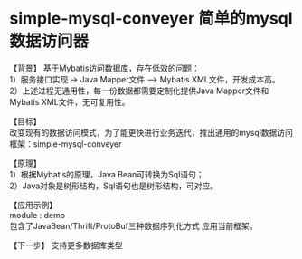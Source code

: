 # simple-mysql-conveyer 简单的mysql数据访问器  

【背景】
基于Mybatis访问数据库，存在低效的问题：  
1）服务接口实现 -> Java Mapper文件 —> Mybatis XML文件，开发成本高。  
2）上述过程无通用性，每一份数据都需要定制化提供Java Mapper文件和Mybatis XML文件，无可复用性。  
  
  
【目标】  
改变现有的数据访问模式，为了能更快进行业务迭代，推出通用的mysql数据访问框架：simple-mysql-conveyer  


【原理】  
1）根据Mybatis的原理，Java Bean可转换为Sql语句；  
2）Java对象是树形结构，Sql语句也是树形结构，可对应。  
  
【应用示例】  
module : demo  
包含了JavaBean/Thrift/ProtoBuf三种数据序列化方式 应用当前框架。  
  
【下一步】
支持更多数据库类型  
